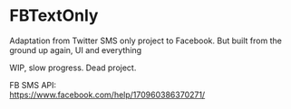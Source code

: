 # FBTextOnly
Adaptation from Twitter SMS only project to Facebook. But built from the ground up again, UI and everything

WIP, slow progress. Dead project. 

FB SMS API:
<br/>
https://www.facebook.com/help/170960386370271/
